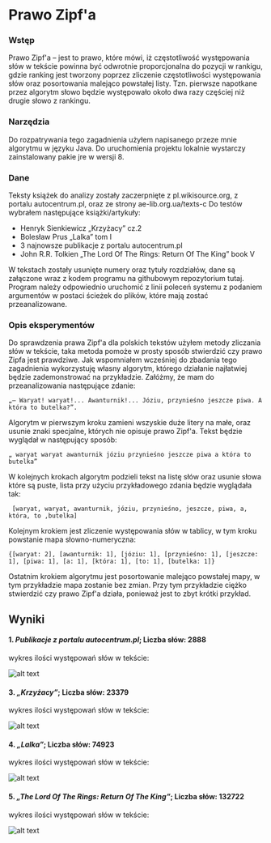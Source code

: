 # Prawo Zipf'a


### Wstęp

Prawo Zipf'a – jest to prawo, które mówi, iż częstotliwość występowania słów w tekście powinna być odwrotnie proporcjonalna do pozycji w rankigu, gdzie ranking jest tworzony poprzez zliczenie częstotliwości występowania słów oraz posortowania malejąco powstałej listy. Tzn. pierwsze napotkane przez algorytm słowo będzie występowało około dwa razy częściej niż drugie słowo z rankingu.


### Narzędzia

Do rozpatrywania tego zagadnienia użyłem napisanego przeze mnie algorytmu w języku Java. Do uruchomienia projektu lokalnie wystarczy zainstalowany pakie jre w wersji 8.


### Dane

Teksty książek do analizy zostały zaczerpnięte z pl.wikisource.org, z portalu autocentrum.pl, oraz ze strony ae-lib.org.ua/texts-c
Do testów wybrałem następujące książki/artykuły:

* Henryk Sienkiewicz „Krzyżacy” cz.2
* Bolesław Prus „Lalka” tom I
* 3 najnowsze publikacje z portalu autocentrum.pl
* John R.R. Tolkien „The Lord Of The Rings: Return Of The King” book V

W tekstach zostały usunięte numery oraz tytuły rozdziałów, dane są załączone wraz z kodem programu na githubowym repozytorium tutaj. Program należy odpowiednio uruchomić z linii poleceń systemu z podaniem argumentów w postaci ścieżek do plików, które mają zostać przeanalizowane.


### Opis eksperymentów

Do sprawdzenia prawa Zipf'a dla polskich tekstów użyłem metody zliczania słów w tekście, taka metoda pomoże w prosty sposób stwierdzić czy prawo Zipfa jest prawdziwe.
	Jak wspomniałem wcześniej do zbadania tego zagadnienia wykorzystuję własny algorytm, którego działanie najłatwiej będzie zademonstrować na przykładzie. Załóżmy, że mam do przeanalizowania następujące zdanie: 

```
„— Waryat! waryat!... Awanturnik!... Józiu, przynieśno jeszcze piwa. A która to butelka?”.
```

Algorytm w pierwszym kroku zamieni wszyskie duże litery na małe, oraz usunie znaki specjalne, których nie opisuje prawo Zipf'a. Tekst będzie wyglądał w następujący sposób:

```
„ waryat waryat awanturnik józiu przynieśno jeszcze piwa a która to butelka”
```

W kolejnych krokach algorytm podzieli tekst na listę słów oraz usunie słowa które są puste, lista przy użyciu przykładowego zdania będzie wyglądała tak:

```
 [waryat, waryat, awanturnik, józiu, przynieśno, jeszcze, piwa, a, która, to ,butelka]
```

Kolejnym krokiem jest zliczenie występowania słów w tablicy, w tym kroku powstanie mapa słowno-numeryczna:

```
{[waryat: 2], [awanturnik: 1], [józiu: 1], [przynieśno: 1], [jeszcze: 1], [piwa: 1], [a: 1], [która: 1], [to: 1], [butelka: 1]}
```

Ostatnim krokiem algorytmu jest posortowanie malejąco powstałej mapy, w tym przykładzie mapa zostanie bez zmian. Przy tym przykładzie ciężko stwierdzić czy prawo Zipf'a działa, ponieważ jest to zbyt krótki przykład.

## Wyniki

#### 1. ***Publikacje z portalu autocentrum.pl***; Liczba słów: 2888

wykres ilości występowań słów w tekście:

![alt text](https://github.com/true-or-false/Zglebianie-danych-projekt/img/autocentrum.png "Wykres autocentrum")


#### 3. ***„Krzyżacy”***; Liczba słów: 23379

wykres ilości występowań słów w tekście:

![alt text](https://github.com/true-or-false/Zglebianie-danych-projekt/img/krzyzacy.png "Wykres Krzyżaków")

#### 4. ***„Lalka”***; Liczba słów: 74923

wykres ilości występowań słów w tekście:

![alt text](https://github.com/true-or-false/Zglebianie-danych-projekt/img/lalka.png "Wykres Lalki")

#### 5. ***„The Lord Of The Rings: Return Of The King”***; Liczba słów: 132722

wykres ilości występowań słów w tekście:

![alt text](https://github.com/true-or-false/Zglebianie-danych-projekt/img/lotr.png "Wykres LOTR")